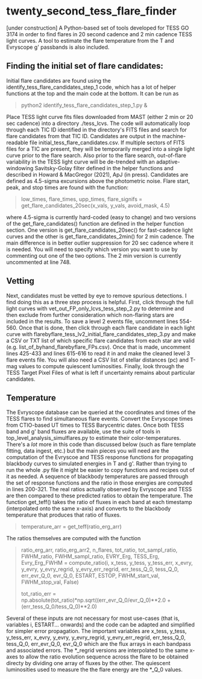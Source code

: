 # twenty_second_tess_flare_finder
[under construction] A Python-based set of tools developed for TESS GO 3174 in order to find flares in 20 second cadence and 2 min cadence TESS light curves. A tool to estimate the flare temperature from the T and Evryscope g' passbands is also included.

## Finding the initial set of flare candidates:
Initial flare candidates are found using the identify_tess_flare_candidates_step_1 code, which has a lot of helper functions at the top and the main code at the bottom. It can be run as 
> python2 identify_tess_flare_candidates_step_1.py &

Place TESS light curve fits files downloaded from MAST (either 2 min or 20 sec cadence) into a directory ./tess_lcvs. The code will automatically loop through each TIC ID identified in the directory's FITS files and search for flare candidates from that TIC ID. Candidates are output in the machine-readable file initial_tess_flare_candidates.csv. If multiple sectors of FITS files for a TIC are present, they will be temporarily merged into a single light curve prior to the flare search. Also prior to the flare search, out-of-flare variability in the TESS light curve will be de-trended with an adaptive-windowing Savitsky-Golay filter defined in the helper functions and described in Howard & MacGregor (2021), ApJ (in press). Candidates are defined as 4.5-sigma excursions above the photometric noise. Flare start, peak, and stop times are found with the function:
> low_times, flare_times, upp_times, flare_signifs = get_flare_candidates_20sec(x_vals, y_vals, avoid_mask, 4.5)

where 4.5-sigma is currently hard-coded (easy to change) and two versions of the get_flare_candidates() function are defined in the helper function section. One version is get_flare_candidates_20sec() for fast-cadence light curves and the other is get_flare_candidates_2min() for 2 min cadence. The main difference is in better outlier suppression for 20 sec cadence where it is needed. You will need to specify which version you want to use by commenting out one of the two options. The 2 min version is currently uncommented at line 748.

## Vetting
Next, candidates must be vetted by eye to remove spurious detections. I find doing this as a three step process is helpful. First, click through the full light curves with vet_out_FP_only_lcvs_tess_step_2.py to determine and then exclude from further consideration which non-flaring stars are included in the results. To save a level 2 events file, uncomment lines 554-560. Once that is done, then click through each flare candidate in each light curve with flarebyflare_tess_lv2_initial_flare_candidates_step_3.py and make a CSV or TXT list of which specific flare candidates from each star are valid (e.g. list_of_byhand_flarebyflare_FPs.csv). Once that is made, uncomment lines 425-433 and lines 615-616 to read it in and make the cleaned level 3 flare events file. You will also need a CSV list of stellar distances (pc) and T-mag values to compute quiescent luminosities. Finally, look through the TESS Target Pixel Files of what is left if uncertainty remains about particular candidates.

## Temperature
The Evryscope database can be queried at the coordinates and times of the TESS flares to find simultaneous flare events. Convert the Evryscope times from CTIO-based UT times to TESS Barycentric dates. Once both TESS band and g' band fluxes are available, use the suite of tools in top_level_analysis_simulflares.py to estimate their color-temperatures. There's a *lot* more in this code than discussed below (such as flare template fitting, data ingest, etc.) but the main pieces you will need are the computation of the Evryscoe and TESS response functions for propagating blackbody curves to simulated energies in T and g'. Rather than trying to run the whole .py file it might be easier to copy functions and recipes out of it as needed. A sequence of blackbody temperatures are passed through the set of response functions and the ratio in those energies are computed in lines 200-321. The real ratios actually observed by Evryscope and TESS are then compared to these predicted ratios to obtain the temperature. The function get_teff() takes the ratio of fluxes in each band at each timestamp (interpolated onto the same x-axis) and converts to the blackbody temperature that produces that ratio of fluxes. 
> temperature_arr = get_teff(ratio_erg_arr)

The ratios themselves are computed with the function 
> ratio_erg_arr, ratio_erg_arr2, n_flares, tot_ratio, tot_sampl_ratio, FWHM_ratio, FWHM_sampl_ratio, EVRY_Erg, TESS_Erg, Evry_Erg_FWHM = compute_ratio(i, x_tess, y_tess, y_tess_err, x_evry, y_evry, y_evry_regrid, y_evry_err_regrid, err_tess_Q_0, tess_Q_0, err_evr_Q_0, evr_Q_0, ESTART, ESTOP, FWHM_start_val, FWHM_stop_val, False)
> 
> tot_ratio_err = np.absolute(tot_ratio)*np.sqrt((err_evr_Q_0/evr_Q_0)\**2.0 + (err_tess_Q_0/tess_Q_0)\**2.0)

Several of these inputs are not necessary for most use-cases (that is, variables i, ESTART... onwards) and the code can be adapted and simplified for simpler error propagation. The important variables are x_tess, y_tess, y_tess_err, x_evry, y_evry, y_evry_regrid, y_evry_err_regrid, err_tess_Q_0, tess_Q_0, err_evr_Q_0, evr_Q_0 which are the flux arrays in each bandpass and associated errors. The *_regrid versions are interpolated to the same x-axes to allow the ratio evolution sequence across the flare to be obtained directy by dividing one array of fluxes by the other. The quiescent luminosities used to measure the the flare energy are the *_Q_0 values.
